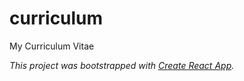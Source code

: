 # curriculum
My Curriculum Vitae

_This project was bootstrapped with [Create React App](https://github.com/facebookincubator/create-react-app)._
